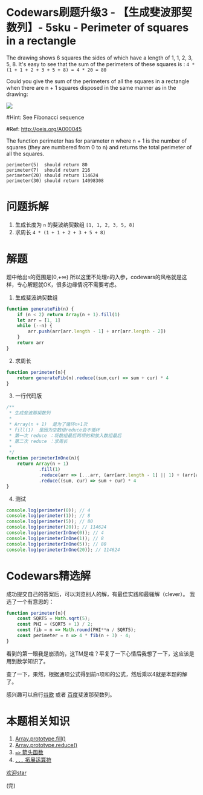 # Codewars刷题升级3 - 【生成斐波那契数列】- 5sku - Perimeter of squares in a rectangle  
The drawing shows 6 squares the sides of which have a length of 1, 1, 2, 3, 5, 8. It's easy to see that the sum of the perimeters of these squares is : `4 * (1 + 1 + 2 + 3 + 5 + 8) = 4 * 20 = 80`

Could you give the sum of the perimeters of all the squares in a rectangle when there are n + 1 squares disposed in the same manner as in the drawing:

![](http://qiniu.lanjinrong.com/2e5779b126aa4e91b93fbcded330c185)

#Hint: See Fibonacci sequence

#Ref: http://oeis.org/A000045

The function perimeter has for parameter n where n + 1 is the number of squares (they are numbered from 0 to n) and returns the total perimeter of all the squares.
```
perimeter(5)  should return 80
perimeter(7)  should return 216
perimeter(20) should return 114624
perimeter(30) should return 14098308
```

# 问题拆解
1. 生成长度为 `n` 的斐波纳契数组 `[1, 1, 2, 3, 5, 8] `
2. 求周长 `4 * (1 + 1 + 2 + 3 + 5 + 8)`

# 解题
题中给出`n`的范围是[0,+∞) 所以这里不处理`n`的入参，codewars的风格就是这样，专心解题就OK，很多边缘情况不需要考虑。
1. 生成斐波纳契数组
```js
function generateFib(n) {
    if (n < 2) return Array(n + 1).fill(1)
    let arr = [1, 1]
    while (--n) {
        arr.push(arr[arr.length - 1] + arr[arr.length - 2])
    }
    return arr
}
```

2. 求周长

```js
function perimeter(n){
    return generateFib(n).reduce((sum,cur) => sum + cur) * 4
}
```

3. 一行代码版
```js
/**
 * 生成斐波那契数列
 *
 * Array(n + 1)  是为了循环n+1次
 * fill(1)  是因为空数组reduce会不循环
 * 第一次 reduce ：将数组最后两项的和放入数组最后
 * 第二次 reduce ：求周长
 * 
 */
function perimeterInOne(n){
    return Array(n + 1)
            .fill(1)
            .reduce(arr => [...arr, (arr[arr.length - 1] || 1) + (arr[arr.length - 2] || 0)], [])
            .reduce((sum, cur) => sum + cur) * 4
}
```

4. 测试
```js 
console.log(perimeter(0)); // 4
console.log(perimeter(1)); // 8
console.log(perimeter(5)); // 80
console.log(perimeter(20)); // 114624
console.log(perimeterInOne(0)); // 4
console.log(perimeterInOne(1)); // 8
console.log(perimeterInOne(5)); // 80
console.log(perimeterInOne(20)); // 114624
```

# Codewars精选解
成功提交自己的答案后，可以浏览别人的解，有最佳实践和最骚解（clever）。
我选了一个有意思的：
```js
function perimeter(n){
    const SQRT5 = Math.sqrt(5); 
    const PHI = (SQRT5 + 1) / 2;
    const fib = n => Math.round(PHI**n / SQRT5);
    const perimeter = n => 4 * fib(n + 3) - 4;
}
```
看到的第一眼我是崩溃的，这TM是啥？平复了一下心情后我想了一下，这应该是用到数学知识了。

查了一下，果然，根据通项公式得到前n项和的公式，然后乘以4就是本题的解了。

感兴趣可以自行[谷歌](https://www.google.com/?q=斐波那契数列) 或者 [百度](https://www.baidu.com/s?wd=斐波那契数列)斐波那契数列。

# 本题相关知识
1. [Array.prototype.fill()](https://developer.mozilla.org/en-US/docs/Web/JavaScript/Reference/Global_Objects/Array/fill)
2. [Array.prototype.reduce()](https://developer.mozilla.org/en-US/docs/Web/JavaScript/Reference/Global_Objects/Array/Reduce)
3. [`=>` 箭头函数](https://developer.mozilla.org/en-US/docs/Web/JavaScript/Reference/Functions/Arrow_functions)
4. [`...` 拓展运算符](https://developer.mozilla.org/en-US/docs/Web/JavaScript/Reference/Operators/Spread_syntax)

[欢迎star](https://github.com/hiblacker/codewars-daily)

(完)